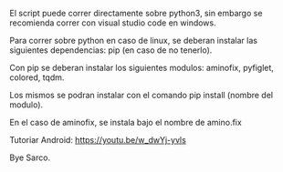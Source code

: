 El script puede correr directamente sobre python3, sin embargo se recomienda correr con visual studio code en windows.

Para correr sobre python en caso de linux, se deberan instalar las siguientes dependencias: pip (en caso de no tenerlo).

Con pip se deberan instalar los siguientes modulos: aminofix, pyfiglet, colored, tqdm.

Los mismos se podran instalar con el comando pip install (nombre del modulo).

En el caso de aminofix, se instala bajo el nombre de amino.fix

Tutoriar Android: https://youtu.be/w_dwYj-yvls

Bye Sarco.
